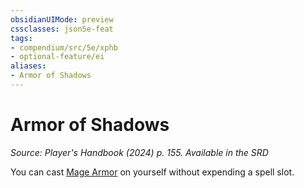 ```yaml
---
obsidianUIMode: preview
cssclasses: json5e-feat
tags:
- compendium/src/5e/xphb
- optional-feature/ei
aliases:
- Armor of Shadows
---
```

# Armor of Shadows
*Source: Player's Handbook (2024) p. 155. Available in the <span title='Systems Reference Document (5.2)'>SRD</span>*  

You can cast [Mage Armor](/3-Mechanics/CLI/spells/mage-armor-xphb.md) on yourself without expending a spell slot.